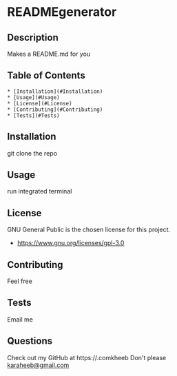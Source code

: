 # READMEgenerator

  ## Description
  Makes a README.md for you

  ## Table of Contents
    * [Installation](#Installation)
    * [Usage](#Usage)
    * [License](#License)
    * [Contributing](#Contributing)
    * [Tests](#Tests)

  ## Installation
  git clone the repo

  ## Usage
  run integrated terminal
  
  ## License
  GNU General Public is the chosen license for this project.
  * https://www.gnu.org/licenses/gpl-3.0

  ## Contributing
  Feel free

  ## Tests
  Email me

  ## Questions
  Check out my GitHub at https://.comkheeb
  Don't please
  karaheeb@gmail.com
